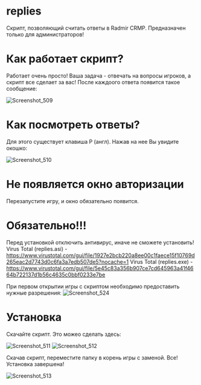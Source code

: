 # replies
Скрипт, позволяющий считать ответы в Radmir CRMP. Предназначен только для администраторов!

# Как работает скрипт?
Работает очень просто! Ваша задача - отвечать на вопросы игроков, а скрипт все сделает за вас! После каждоого ответа появится такое сообщение:

![Screenshot_509](https://user-images.githubusercontent.com/68365842/139442116-c265a175-d62e-46ef-925b-323c9ff05641.png)


# Как посмотреть ответы?
Для этого существует клавиша P (англ). Нажав на нее Вы увидите окошко:

![Screenshot_510](https://user-images.githubusercontent.com/68365842/139442348-7a866b88-ee7a-4d22-aeae-8ce565a8b6ca.png)

# Не появляется окно авторизации
Перезапустите игру, и окно обязательно появится.

# **Обязательно!!!**
Перед установкой отключить антивирус, иначе не сможете установить!
Virus Total (replies.asi) - https://www.virustotal.com/gui/file/1927e2bcb220a8ee00c1faece15f10769d265eac2d7743d0c6fa3a7edb507de5?nocache=1
Virus Total (replies.exe) - https://www.virustotal.com/gui/file/5e45c83a356b907ce7cd645963a41f4664b722137d1b56c4635c0bbf0233e7be


При первом открытии игры с скриптом необходимо предоставить нужные разрешения:
![Screenshot_524](https://user-images.githubusercontent.com/68365842/139866590-1a89e6bf-ab38-4ec4-b22d-126a5ea48c24.png)




# Установка
Скачайте скрипт. Это можео сделать здесь:

![Screenshot_511](https://user-images.githubusercontent.com/68365842/139444525-bedd7ae8-4b49-432d-bcc8-44efe9fe5470.png)
![Screenshot_512](https://user-images.githubusercontent.com/68365842/139444563-706e13dd-4b86-4135-9d2e-96b547a6ee52.png)

Скачав скрипт, переместите папку в корень игры с заменой. Все! Установка завершена!


![Screenshot_513](https://user-images.githubusercontent.com/68365842/139444808-b1179e63-a2ca-4bb8-b2e8-6054f8975f2d.png)
